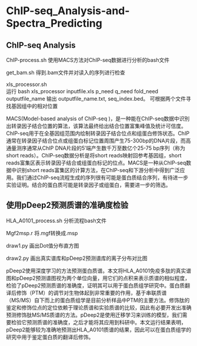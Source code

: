 # ChIP-seq_Analysis-and-Spectra_Predicting
## ChIP-seq Analysis

ChIP-process.sh 使用MACS方法对ChIP-seq数据进行分析的bash文件

get_bam.sh 得到.bam文件并对读入的序列进行检查

xls_processor.sh  
运行 bash xls_processor inputfile.xls p_need q_need fold_need outputfile_name
输出 outputfile_name.txt, seq_index.bed。
可根据两个文件寻找基因组中的相对位置

  MACS(Model-based analysis of ChIP-seq )，是一种能在ChIP-seq数据中识別出转录因子结合位置的算法，该算法最终给出结合位置富集峰值及统计可信度。ChIP-seq用于在全基因组范围内绘制转录因子结合位点和组蛋白修饰状态。ChIP通常在转录因子结合位点或组蛋白标记位置周围产生75-300bp的DNA片段，而高通量测序通常从ChIP DNA片段的5′端产生数千万至数亿个25-75 bp序列（称为short reads）。ChIP-seq数据分析是将short reads映射回参考基因组，short reads富集区表示转录因子结合或组蛋白标记的位点。MACS是一种从ChIP-seq数据中识别short reads富集区的计算方法，在ChIP-seq和下游分析中得到广泛应用。我们通过ChIP-seq流程生成的序列很有可能是蛋白质结合序列，有待进一步实验证明。结合的蛋白质可能是转录因子或组蛋白，需要进一步的筛选。

## 使用pDeep2预测质谱的准确度检验


HLA_A0101_process.sh 分析流程bash文件

Mgf2msp.r 将.mgf转换成.msp

draw1.py 画出Dot值分布直方图

draw2.py 画出真实谱库和pDeep2预测谱库的离子分布对比图


  pDeep2使用深度学习的方法预测蛋白质谱。本文将HLA_A0101免疫多肽的真实谱图和pDeep2预测谱图视为两个单位向量，用它们的点积来表示质谱的相似程度，检验了pDeep2预测质谱的准确度，证明其可以用于蛋白质组学研究中。蛋白质翻译后修饰（PTM）的调节对生物体起到非常重要的作用，基于串联质谱（MS/MS）自下而上的蛋白质组学是目前分析样品中PTM的主要方法。修饰肽的鉴定和修饰位点的定位依赖于理论质谱和实验质谱的比较，因此有必要开发出准确预测修饰肽MS/MS质谱的方法。pDeep2是使用迁移学习来训练的模型，我们需要检验它预测质谱的准确度，之后才能将其应用到科研中。本文运行结果表明，pDeep2能够较为准确地预测出HLA_A0101质谱的结果，因此可以在蛋白质组学的研究中用于鉴定蛋白质的翻译后修饰。
